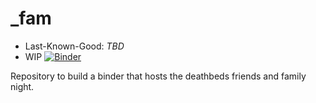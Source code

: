 # _fam

- Last-Known-Good: _TBD_
- WIP [![Binder](https://mybinder.org/badge_logo.svg)](https://mybinder.org/v2/gh/deathbeds/_fam/07-11-2020?urlpath=lab)

Repository to build a binder that hosts the deathbeds friends and family night.


